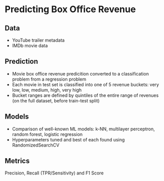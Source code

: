 # Predicting Box Office Revenue

## Data
- YouTube trailer metadata
- IMDb movie data

## Prediction
- Movie box office revenue predicition converted to a classification problem from a regression problem
- Each movie in test set is classified into one of 5 revenue buckets: very low, low, medium, high, very high
- Bucket ranges are defined by quintiles of the entire range of revenues (on the full dataset, before train-test split)


## Models
- Comparison of well-known ML models: k-NN, multilayer perceptron, random forest, logistic regression
- Hyperparameters tuned and best of each found using RandomizedSearchCV

## Metrics
Precision, Recall (TPR/Sensitivity) and F1 Score 
